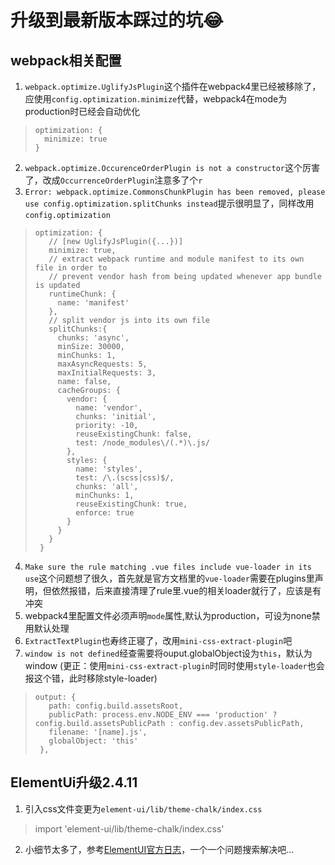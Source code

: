 # 升级到最新版本踩过的坑😂 
## webpack相关配置
1. `webpack.optimize.UglifyJsPlugin`这个插件在webpack4里已经被移除了，应使用`config.optimization.minimize`代替，webpack4在mode为production时已经会自动优化
> ```
> optimization: {
>   minimize: true
> }
> ```
2. `webpack.optimize.OccurenceOrderPlugin is not a constructor`这个厉害了，改成`OccurrenceOrderPlugin`注意多了个`r`
3. `Error: webpack.optimize.CommonsChunkPlugin has been removed, please use config.optimization.splitChunks instead`提示很明显了，同样改用`config.optimization`
> ```
> optimization: {
>    // [new UglifyJsPlugin({...})]
>    minimize: true, 
>    // extract webpack runtime and module manifest to its own file in order to
>    // prevent vendor hash from being updated whenever app bundle is updated
>    runtimeChunk: {
>      name: 'manifest'
>    },
>    // split vendor js into its own file
>    splitChunks:{ 
>      chunks: 'async',
>      minSize: 30000,
>      minChunks: 1,
>      maxAsyncRequests: 5,
>      maxInitialRequests: 3,
>      name: false,
>      cacheGroups: {
>        vendor: {
>          name: 'vendor',
>          chunks: 'initial',
>          priority: -10,
>          reuseExistingChunk: false,
>          test: /node_modules\/(.*)\.js/
>        },
>        styles: {
>          name: 'styles',
>          test: /\.(scss|css)$/,
>          chunks: 'all',
>          minChunks: 1,
>          reuseExistingChunk: true,
>          enforce: true
>        }
>      }
>    }
>  }
> ```
4. `Make sure the rule matching .vue files include vue-loader in its use`这个问题想了很久，首先就是官方文档里的`vue-loader`需要在plugins里声明，但依然报错，后来直接清理了rule里.vue的相关loader就行了，应该是有冲突
5. webpack4里配置文件必须声明`mode`属性,默认为production，可设为none禁用默认处理
6. `ExtractTextPlugin`也寿终正寝了，改用`mini-css-extract-plugin`吧
7. `window is not defined`经查需要将ouput.globalObject设为`this`，默认为window (更正：使用`mini-css-extract-plugin`时同时使用`style-loader`也会报这个错，此时移除style-loader)
>```
> output: {
>    path: config.build.assetsRoot,
>    publicPath: process.env.NODE_ENV === 'production' ? config.build.assetsPublicPath : config.dev.assetsPublicPath,
>    filename: '[name].js',
>    globalObject: 'this'
>  },
>```

## ElementUi升级2.4.11
1. 引入css文件变更为`element-ui/lib/theme-chalk/index.css`
> import 'element-ui/lib/theme-chalk/index.css'
2. 小细节太多了，参考[ElementUI官方日志](http://element-cn.eleme.io/2.4/#/zh-CN/component/changelog)，一个一个问题搜索解决吧...